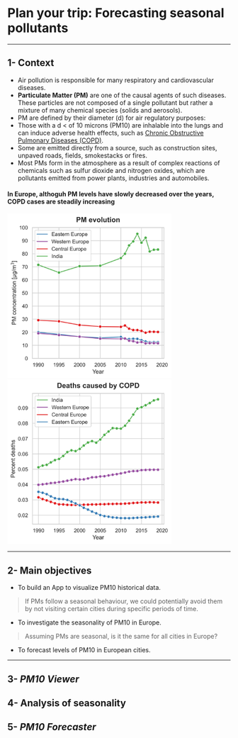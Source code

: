 # Plan your trip: Forecasting seasonal pollutants
---

## 1- Context
- Air pollution is responsible for many respiratory and cardiovascular diseases. 
- **Particulate Matter (PM)** are one of the causal agents of such diseases. These particles are not composed of a single pollutant but rather a mixture of many chemical species (solids and aerosols).
- PM are defined by their diameter (d) for air regulatory purposes:
- Those with a d < of 10 microns (PM10) are inhalable into the lungs and can induce adverse health effects, such as [Chronic Obstructive Pulmonary Diseases (COPD)](https://www.who.int/news-room/fact-sheets/detail/chronic-obstructive-pulmonary-disease-(copd)).
- Some are emitted directly from a source, such as construction sites, unpaved roads, fields, smokestacks or fires.
- Most PMs form in the atmosphere as a result of complex reactions of chemicals such as sulfur dioxide and nitrogen oxides, which are pollutants emitted from power plants, industries and automobiles.

#### In Europe, althoguh PM levels have slowly decreased over the years, COPD cases are steadily increasing

<img src="./src/output/global/pm_europe.jpg" width="370"/> <img src="./src/output/global/deaths_COPD_europe.jpg" width="370"/> 

---

## 2- Main objectives
- To build an App to visualize PM10 historical data. 

> If PMs follow a seasonal behaviour, we could potentially avoid them by not visiting certain cities during specific periods of time.

- To investigate the seasonality of PM10 in Europe.

> Assuming PMs are seasonal, is it the same for all cities in Europe?

- To forecast levels of PM10 in European cities.

---

## 3- *PM10 Viewer*

## 4- Analysis of seasonality

## 5- *PM10 Forecaster*
